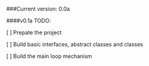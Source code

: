 ###Current version: 0.0a

####v0.1a TODO:

[ ] Prepate the project

[ ] Build basic interfaces, abstract classes and classes

[ ] Build the main loop mechanism
